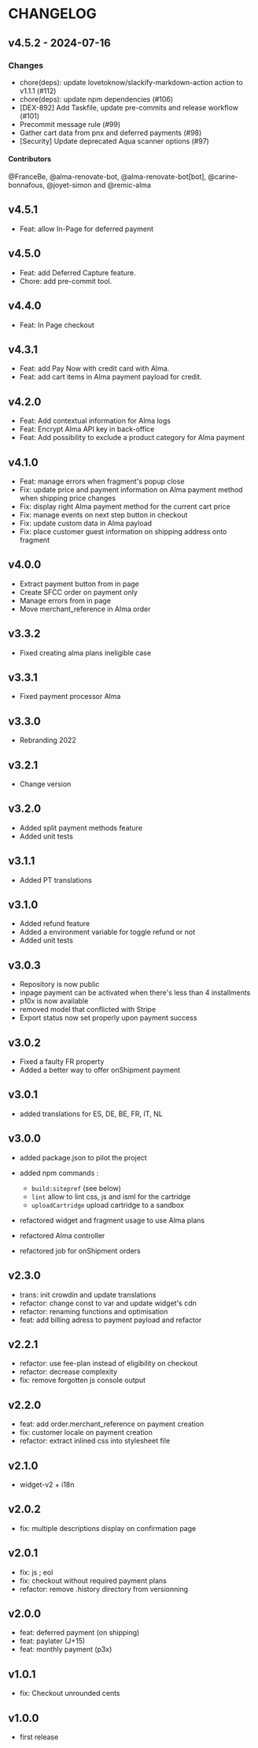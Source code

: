 # CHANGELOG

## v4.5.2 - 2024-07-16

### Changes

- chore(deps): update lovetoknow/slackify-markdown-action action to v1.1.1 (#112)
- chore(deps): update npm dependencies (#106)
- [DEX-892] Add Taskfile, update pre-commits and release workflow (#101)
- Precommit message rule (#99)
- Gather cart data from pnx and deferred payments (#98)
- [Security] Update deprecated Aqua scanner options (#97)

#### Contributors

@FranceBe, @alma-renovate-bot, @alma-renovate-bot[bot], @carine-bonnafous, @joyet-simon and @remic-alma

## v4.5.1

* Feat: allow In-Page for deferred payment

## v4.5.0

* Feat: add Deferred Capture feature.
* Chore: add pre-commit tool.

## v4.4.0

* Feat: In Page checkout

## v4.3.1

* Feat: add Pay Now with credit card with Alma.
* Feat: add cart items in Alma payment payload for credit.

## v4.2.0

* Feat: Add contextual information for Alma logs
* Feat: Encrypt Alma API key in back-office
* Feat: Add possibility to exclude a product category for Alma payment

## v4.1.0

* Feat: manage errors when fragment's popup close
* Fix: update price and payment information on Alma payment method when shipping price changes
* Fix: display right Alma payment method for the current cart price
* Fix: manage events on next step button in checkout
* Fix: update custom data in Alma payload
* Fix: place customer guest information on shipping address onto fragment

## v4.0.0

* Extract payment button from in page
* Create SFCC order on payment only
* Manage errors from in page
* Move merchant_reference in Alma order

## v3.3.2

* Fixed creating alma plans ineligible case

## v3.3.1

* Fixed payment processor Alma

## v3.3.0

* Rebranding 2022

## v3.2.1

* Change version

## v3.2.0

* Added split payment methods feature
* Added unit tests

## v3.1.1

* Added PT translations

## v3.1.0

* Added refund feature
* Added a environment variable for toggle refund or not
* Added unit tests

## v3.0.3

* Repository is now public
* inpage payment can be activated when there's less than 4 installments
* p10x is now available
* removed model that conflicted with Stripe
* Export status now set properly upon payment success

## v3.0.2

* Fixed a faulty FR property
* Added a better way to offer onShipment payment

## v3.0.1

* added translations for ES, DE, BE, FR, IT, NL

## v3.0.0

* added package.json to pilot the project
* added npm commands :
  * `build:sitepref` (see below)
  * `lint` allow to lint css, js and isml for the cartridge
  * `uploadCartridge` upload cartridge to a sandbox
  
* refactored widget and fragment usage to use Alma plans
* refactored Alma controller
* refactored job for onShipment orders

## v2.3.0

* trans: init crowdin and update translations
* refactor: change const to var and update widget's cdn
* refactor: renaming functions and optimisation
* feat: add billing adress to payment payload and refactor

## v2.2.1

* refactor: use fee-plan instead of eligibility on checkout
* refactor: decrease complexity
* fix: remove forgotten js console output

## v2.2.0

* feat: add order.merchant_reference on payment creation
* fix: customer locale on payment creation
* refactor: extract inlined css into stylesheet file

## v2.1.0

* widget-v2 + i18n

## v2.0.2

* fix: multiple descriptions display on confirmation page

## v2.0.1

* fix: js ; eol
* fix: checkout without required payment plans
* refactor: remove .history directory from versionning

## v2.0.0

* feat: deferred payment (on shipping)
* feat: paylater (J+15)
* feat: monthly payment (p3x)

## v1.0.1

* fix: Checkout unrounded cents

## v1.0.0

* first release
